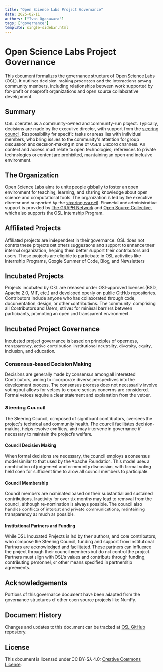 ```yaml
---
title: "Open Science Labs Project Governance"
date: 2025-02-11
authors: ["Ivan Ogasawara"]
tags: ["governance"]
template: single-sidebar.html
---
```


# Open Science Labs Project Governance

This document formalizes the governance structure of Open Science Labs (OSL). It
outlines decision-making processes and the interactions among community members,
including relationships between work supported by for-profit or nonprofit
organizations and open source collaborative development.

## Summary

OSL operates as a community-owned and community-run project. Typically,
decisions are made by the executive director, with support from the
[steering council](https://opensciencelabs.org/about/team/). Responsibility for
specific tasks or areas lies with individual members, who bring issues to the
community's attention for group discussion and decision-making in one of OSL’s
Discord channels. All content and access must relate to open technologies;
references to private technologies or content are prohibited, maintaining an
open and inclusive environment.

## The Organization

Open Science Labs aims to unite people globally to foster an open environment
for teaching, learning, and sharing knowledge about open science and
computational tools. The organization is led by the executive director and
supported by the [steering council](https://opensciencelabs.org/about/team/).
Financial and administrative support is provided by
[The GRAPH Network](https://thegraphnetwork.org) and
[Open Source Collective](https://opencollective.com/osl), which also supports
the OSL Internship Program.

## Affiliated Projects

Affiliated projects are independent in their governance. OSL does not control
these projects but offers suggestions and support to enhance their internal
organization, helping them better support their contributors and users. These
projects are eligible to participate in OSL activities like Internship Programs,
Google Summer of Code, Blog, and Newsletters.

## Incubated Projects

Projects incubated by OSL are released under OSI-approved licenses (BSD, Apache
2.0, MIT, etc.) and developed openly on public GitHub repositories. Contributors
include anyone who has collaborated through code, documentation, design, or
other contributions. The community, comprising all Contributors and Users,
strives for minimal barriers between participants, promoting an open and
transparent environment.

## Incubated Project Governance

Incubated project governance is based on principles of openness, transparency,
active contribution, institutional neutrality, diversity, equity, inclusion, and
education.

### Consensus-based Decision Making

Decisions are generally made by consensus among all interested Contributors,
aiming to incorporate diverse perspectives into the development process. The
consensus process does not necessarily involve voting but allows for vetoes to
ensure serious concerns are considered. Formal vetoes require a clear statement
and explanation from the vetoer.

### Steering Council

The Steering Council, composed of significant contributors, oversees the
project's technical and community health. The council facilitates
decision-making, helps resolve conflicts, and may intervene in governance if
necessary to maintain the project’s welfare.

#### Council Decision Making

When formal decisions are necessary, the council employs a consensus model
similar to that used by the Apache Foundation. This model uses a combination of
judgement and community discussion, with formal voting held open for sufficient
time to allow all council members to participate.

#### Council Membership

Council members are nominated based on their substantial and sustained
contributions. Inactivity for over six months may lead to removal from the
council, although re-nomination is always possible. The council also handles
conflicts of interest and private communications, maintaining transparency as
much as possible.

#### Institutional Partners and Funding

While OSL Incubated Projects is led by their authors, and core contributors, who
compose the Steering Council, funding and support from Institutional Partners
are acknowledged and facilitated. These partners can influence the project
through their council members but do not control the project. Partners must
align with OSL’s values and contribute through funding, contributing personnel,
or other means specified in partnership agreements.

## Acknowledgements

Portions of this governance document have been adapted from the governance
structures of other open source projects like NumPy.

## Document History

Changes and updates to this document can be tracked at
[OSL GitHub repository](https://github.com/opensciencelabs/opensciencelabs.github.io).

## License

This document is licensed under CC BY-SA 4.0:
[Creative Commons License](https://creativecommons.org/licenses/by-sa/4.0/).
